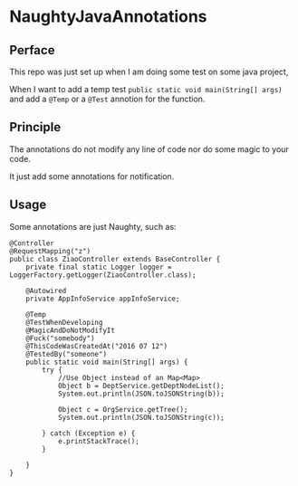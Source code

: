 # NaughtyJavaAnnotations

## Perface

This repo was just set up when I am doing some test on some java project,

When I want to add a temp test `public static void main(String[] args)` and add a `@Temp` or a `@Test` annotion for the function.


## Principle

The annotations do not modify any line of code nor do some magic to your code.

It just add some annotations for notification.

## Usage

Some annotations are just Naughty, such as:

```
@Controller
@RequestMapping("z")
public class ZiaoController extends BaseController {
    private final static Logger logger = LoggerFactory.getLogger(ZiaoController.class);

    @Autowired
    private AppInfoService appInfoService;

    @Temp
    @TestWhenDeveloping
    @MagicAndDoNotModifyIt
    @Fuck("somebody")
    @ThisCodeWasCreatedAt("2016 07 12")
    @TestedBy("someone")
    public static void main(String[] args) {
        try {
            //Use Object instead of an Map<Map>
            Object b = DeptService.getDeptNodeList();
            System.out.println(JSON.toJSONString(b));

            Object c = OrgService.getTree();
            System.out.println(JSON.toJSONString(c));

        } catch (Exception e) {
            e.printStackTrace();
        }

    }
}
```
